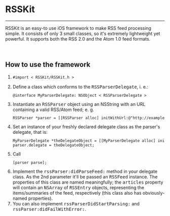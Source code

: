 
<h1>RSSKit</h1>
<hr />
<p>
RSSKit is an easy-to use iOS framework to make RSS feed processing simple. It consists of only 3 small classes, so it's extremely lightweight yet powerful. It supports both the RSS 2.0 and the Atom 1.0 feed formats.
</p>
<br>
<h2>How to use the framework</h2>
<ol>
  <li><pre><tt><code>#import < RSSKit/RSSKit.h ></code></tt></pre></li>
  <li>Define a class which conforms to the <tt>RSSParserDelegate</tt>, i. e.: <code><pre><tt>@interface MyParserDelegate: NSObject < RSSParserDelegate > </tt></pre></code></li>
  <li>Instantiate an <tt>RSSParser</tt> object using an NSString with an URL containing a valid RSS/Atom feed; e. g. <code><tt><pre>RSSParser *parser = [[RSSParser alloc] initWithUrl:@&quot;http://example.com/feed&quot;];</pre></tt></code></li>
  <li>Set an instance of your freshly declared delegate class as the parser's delegate, that is: <code><tt><pre>MyParserDelegate *theDelegateObject = [[MyParserDelegate alloc] init];
parser.delegate = theDelegateObject;</pre></tt></code></li>
  <li>Call <code><tt><pre>[parser parse];</pre></tt></code></li>
  <li>Implement the <tt>rssParser:didParseFeed:</tt> method in your delegate class. As the 2nd parameter it'll be passed an <tt>RSSFeed</tt> instance. The properties of this class are named meaningfully; the <tt>articles</tt> property will contain an <tt>NSArray</tt> of <tt>RSSEntry</tt> objects, representing the items/summaries of the feed, respectively (this class also has obviously-named properties).</li>
  <li>You can also implement <tt>rssParserDidStartParsing:</tt> and <tt>rssParser:didFailWithError:</tt>.</li>
